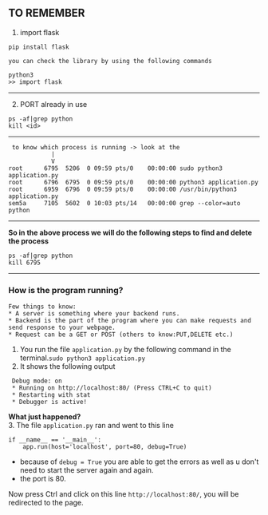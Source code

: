 ## TO REMEMBER

1. import flask

```
pip install flask
```

`you can check the library by using the following commands`

```
python3
>> import flask

```

---

2. PORT already in use

```
ps -af|grep python
kill <id>
```

---


```
 to know which process is running -> look at the 
            |
            V
root      6795  5206  0 09:59 pts/0    00:00:00 sudo python3 application.py
root      6796  6795  0 09:59 pts/0    00:00:00 python3 application.py
root      6959  6796  0 09:59 pts/0    00:00:00 /usr/bin/python3 application.py
sem5a     7105  5602  0 10:03 pts/14   00:00:00 grep --color=auto python
```
---

<strong>So in the above process we will do the following steps to find and delete the process</strong>

```
ps -af|grep python
kill 6795
```

---

### How is the program running?

```
Few things to know:
* A server is something where your backend runs.
* Backend is the part of the program where you can make requests and send response to your webpage.
* Request can be a GET or POST (others to know:PUT,DELETE etc.)
```

1. You run the file `application.py` by the following command in the terminal.`sudo python3 application.py`
2. It shows the following output
```
 Debug mode: on
 * Running on http://localhost:80/ (Press CTRL+C to quit)
 * Restarting with stat
 * Debugger is active!
```
<strong> What just happened? </strong><br>
3. The file `application.py` ran and went to this line 

```
if __name__ == '__main__':
	app.run(host='localhost', port=80, debug=True)
```
- because of `debug = True` you are able to get the errors as well as u don't need to start the server again and again.
- the port is 80.

Now press Ctrl and click on this line `http://localhost:80/`, you will be redirected to the page.
